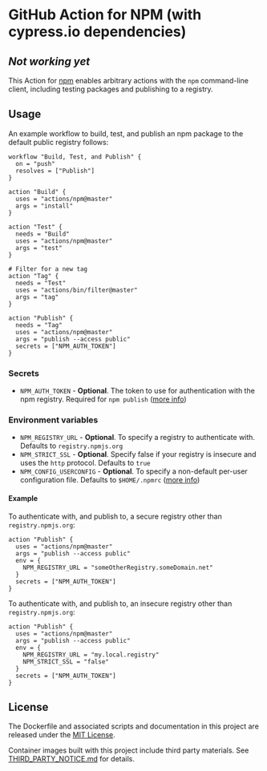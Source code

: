 # GitHub Action for NPM (with cypress.io dependencies)
## _Not working yet_

This Action for [npm](https://www.npmjs.com/) enables arbitrary actions with the `npm` command-line client, including testing packages and publishing to a registry.

## Usage

An example workflow to build, test, and publish an npm package to the default public registry follows:

```hcl
workflow "Build, Test, and Publish" {
  on = "push"
  resolves = ["Publish"]
}

action "Build" {
  uses = "actions/npm@master"
  args = "install"
}

action "Test" {
  needs = "Build"
  uses = "actions/npm@master"
  args = "test"
}

# Filter for a new tag
action "Tag" {
  needs = "Test"
  uses = "actions/bin/filter@master"
  args = "tag"
}

action "Publish" {
  needs = "Tag"
  uses = "actions/npm@master"
  args = "publish --access public"
  secrets = ["NPM_AUTH_TOKEN"]
}
```

### Secrets

* `NPM_AUTH_TOKEN` - **Optional**. The token to use for authentication with the npm registry. Required for `npm publish` ([more info](https://docs.npmjs.com/getting-started/working_with_tokens))

### Environment variables

* `NPM_REGISTRY_URL` - **Optional**. To specify a registry to authenticate with. Defaults to `registry.npmjs.org`
* `NPM_STRICT_SSL` - **Optional**. Specify false if your registry is insecure and uses the `http` protocol. Defaults to `true`
* `NPM_CONFIG_USERCONFIG` - **Optional**. To specify a non-default per-user configuration file. Defaults to `$HOME/.npmrc` ([more info](https://docs.npmjs.com/misc/config#npmrc-files))

#### Example

To authenticate with, and publish to, a secure registry other than `registry.npmjs.org`:

```hcl
action "Publish" {
  uses = "actions/npm@master"
  args = "publish --access public"
  env = {
    NPM_REGISTRY_URL = "someOtherRegistry.someDomain.net"
  }
  secrets = ["NPM_AUTH_TOKEN"]
}
```


To authenticate with, and publish to, an insecure registry other than `registry.npmjs.org`:

```hcl
action "Publish" {
  uses = "actions/npm@master"
  args = "publish --access public"
  env = {
    NPM_REGISTRY_URL = "my.local.registry"
    NPM_STRICT_SSL = "false"
  }
  secrets = ["NPM_AUTH_TOKEN"]
}
```
## License

The Dockerfile and associated scripts and documentation in this project are released under the [MIT License](LICENSE).

Container images built with this project include third party materials. See [THIRD_PARTY_NOTICE.md](THIRD_PARTY_NOTICE.md) for details.
